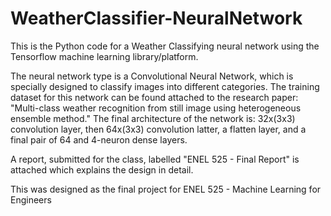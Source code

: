 # WeatherClassifier-NeuralNetwork

This is the Python code for a Weather Classifying neural network using the Tensorflow machine learning library/platform.

The neural network type is a Convolutional Neural Network, which is specially designed to classify images into different categories.
The training dataset for this network can be found attached to the research paper: "Multi-class weather recognition from still image using heterogeneous ensemble method."
The final architecture of the network is: 32x(3x3) convolution layer, then 64x(3x3) convolution latter, a flatten layer, and a final pair of 64 and 4-neuron dense layers.

A report, submitted for the class, labelled "ENEL 525 - Final Report" is attached which explains the design in detail.

This was designed as the final project for ENEL 525 - Machine Learning for Engineers
